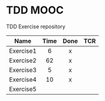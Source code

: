 # TDD MOOC

TDD Exercise repository

| Name      | Time | Done | TCR |
| --------- | :--: | :--: | :-: |
| Exercise1 |  6   |  x   |     |
| Exercise2 |  62  |  x   |     |
| Exercise3 |  5   |  x   |     |
| Exercise4 |  10  |  x   |     |
| Exercise5 |      |      |     |
